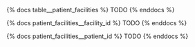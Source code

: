 {% docs table__patient_facilities %}
TODO
{% enddocs %}

{% docs patient_facilities__facility_id %}
TODO
{% enddocs %}

{% docs patient_facilities__patient_id %}
TODO
{% enddocs %}
